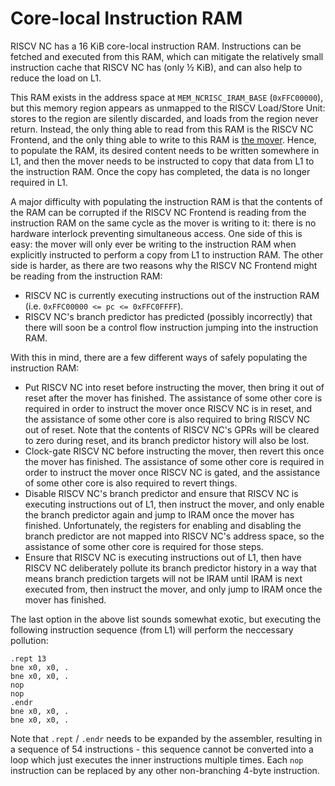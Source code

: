 # Core-local Instruction RAM

RISCV NC has a 16 KiB core-local instruction RAM. Instructions can be fetched and executed from this RAM, which can mitigate the relatively small instruction cache that RISCV NC has (only ½ KiB), and can also help to reduce the load on L1.

This RAM exists in the address space at `MEM_NCRISC_IRAM_BASE` (`0xFFC00000`), but this memory region appears as unmapped to the RISCV Load/Store Unit: stores to the region are silently discarded, and loads from the region never return. Instead, the only thing able to read from this RAM is the RISCV NC Frontend, and the only thing able to write to this RAM is [the mover](../Mover.md). Hence, to populate the RAM, its desired content needs to be written somewhere in L1, and then the mover needs to be instructed to copy that data from L1 to the instruction RAM. Once the copy has completed, the data is no longer required in L1.

A major difficulty with populating the instruction RAM is that the contents of the RAM can be corrupted if the RISCV NC Frontend is reading from the instruction RAM on the same cycle as the mover is writing to it: there is no hardware interlock preventing simultaneous access. One side of this is easy: the mover will only ever be writing to the instruction RAM when explicitly instructed to perform a copy from L1 to instruction RAM. The other side is harder, as there are two reasons why the RISCV NC Frontend might be reading from the instruction RAM:
* RISCV NC is currently executing instructions out of the instruction RAM (i.e. `0xFFC00000 <= pc <= 0xFFC0FFFF`).
* RISCV NC's branch predictor has predicted (possibly incorrectly) that there will soon be a control flow instruction jumping into the instruction RAM.

With this in mind, there are a few different ways of safely populating the instruction RAM:
* Put RISCV NC into reset before instructing the mover, then bring it out of reset after the mover has finished. The assistance of some other core is required in order to instruct the mover once RISCV NC is in reset, and the assistance of some other core is also required to bring RISCV NC out of reset. Note that the contents of RISCV NC's GPRs will be cleared to zero during reset, and its branch predictor history will also be lost.
* Clock-gate RISCV NC before instructing the mover, then revert this once the mover has finished. The assistance of some other core is required in order to instruct the mover once RISCV NC is gated, and the assistance of some other core is also required to revert things.
* Disable RISCV NC's branch predictor and ensure that RISCV NC is executing instructions out of L1, then instruct the mover, and only enable the branch predictor again and jump to IRAM once the mover has finished. Unfortunately, the registers for enabling and disabling the branch predictor are not mapped into RISCV NC's address space, so the assistance of some other core is required for those steps.
* Ensure that RISCV NC is executing instructions out of L1, then have RISCV NC deliberately pollute its branch predictor history in a way that means branch prediction targets will not be IRAM until IRAM is next executed from, then instruct the mover, and only jump to IRAM once the mover has finished.

The last option in the above list sounds somewhat exotic, but executing the following instruction sequence (from L1) will perform the neccessary pollution:
```
.rept 13
bne x0, x0, .
bne x0, x0, .
nop
nop
.endr
bne x0, x0, .
bne x0, x0, .
```
Note that `.rept` / `.endr` needs to be expanded by the assembler, resulting in a sequence of 54 instructions - this sequence cannot be converted into a loop which just executes the inner instructions multiple times. Each `nop` instruction can be replaced by any other non-branching 4-byte instruction.
